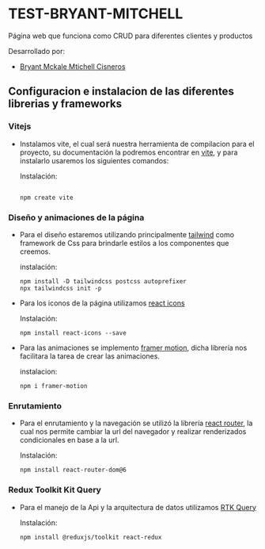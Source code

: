# TEST-BRYANT-MITCHELL

Página web que funciona como CRUD para diferentes clientes y productos

Desarrollado por:

- [Bryant Mckale Mtichell Cisneros](https://github.com/bratik121)

## Configuracion e instalacion de las diferentes librerias y frameworks

### Vitejs

- Instalamos vite, el cual será nuestra herramienta de compilacion para el proyecto, su documentación la podremos encontrar en [vite](https://vitejs.dev/guide/), y para instalarlo usaremos los siguientes comandos:

  Instalación:

  ```

  npm create vite

  ```

### Diseño y animaciones de la página

- Para el diseño estaremos utilizando principalmente [tailwind](https://tailwindcss.com/docs/installation) como framework de Css para brindarle estilos a los componentes que creemos.

  instalación:

  ```
  npm install -D tailwindcss postcss autoprefixer
  npx tailwindcss init -p
  ```

- Para los iconos de la página utilizamos [react icons](https://react-icons.github.io/react-icons/)

  Instalación:

  ```
  npm install react-icons --save
  ```

- Para las animaciones se implemento [framer motion](https://www.framer.com/motion/?utm_source=google&utm_medium=adwords&utm_campaign=TW-WW-All-GS-UA-Traffic-20190326-Brand.Bmm_), dicha librería nos facilitara la tarea de crear las animaciones.

  instalacion:

  ```
  npm i framer-motion
  ```

### Enrutamiento

- Para el enrutamiento y la navegación se utilizó la librería [react router](https://reactrouter.com/en/main), la cual nos permite cambiar la url del navegador y realizar renderizados condicionales en base a la url.

  Instalación:

  ```
  npm install react-router-dom@6
  ```

### Redux Toolkit Kit Query

- Para el manejo de la Api y la arquitectura de datos utilizamos [RTK Query](https://redux-toolkit.js.org/rtk-query/overview)

  Instalación:

  ```
  npm install @reduxjs/toolkit react-redux
  ```

